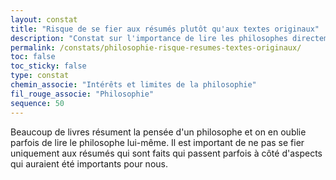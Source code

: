 ```yaml
---
layout: constat
title: "Risque de se fier aux résumés plutôt qu'aux textes originaux"
description: "Constat sur l'importance de lire les philosophes directement plutôt que de se fier uniquement aux résumés."
permalink: /constats/philosophie-risque-resumes-textes-originaux/
toc: false
toc_sticky: false
type: constat
chemin_associe: "Intérêts et limites de la philosophie"
fil_rouge_associe: "Philosophie"
sequence: 50
---
```


Beaucoup de livres résument la pensée d'un philosophe et on en oublie parfois de lire le philosophe lui-même. Il est important de ne pas se fier uniquement aux résumés qui sont faits qui passent parfois à côté d'aspects qui auraient été importants pour nous.
